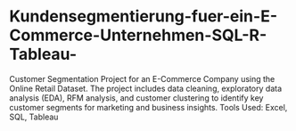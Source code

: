 # Kundensegmentierung-fuer-ein-E-Commerce-Unternehmen-SQL-R-Tableau-
Customer Segmentation Project for an E-Commerce Company using the Online Retail Dataset. The project includes data cleaning, exploratory data analysis (EDA), RFM analysis, and customer clustering to identify key customer segments for marketing and business insights. Tools Used: Excel, SQL, Tableau
